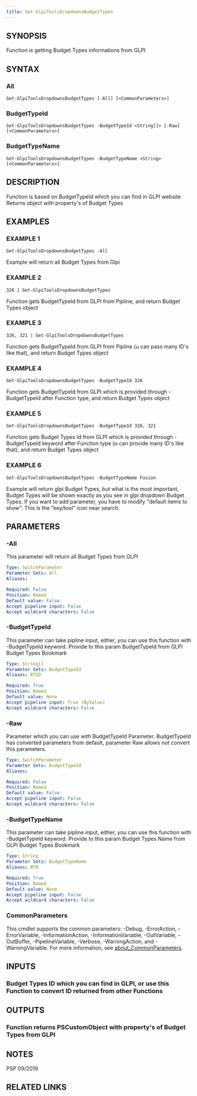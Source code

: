 ```yaml
---
title: Get-GlpiToolsDropdownsBudgetTypes
---
```


## SYNOPSIS
Function is getting Budget Types informations from GLPI

## SYNTAX

### All
```
Get-GlpiToolsDropdownsBudgetTypes [-All] [<CommonParameters>]
```

### BudgetTypeId
```
Get-GlpiToolsDropdownsBudgetTypes -BudgetTypeId <String[]> [-Raw] [<CommonParameters>]
```

### BudgetTypeName
```
Get-GlpiToolsDropdownsBudgetTypes -BudgetTypeName <String> [<CommonParameters>]
```

## DESCRIPTION
Function is based on BudgetTypeId which you can find in GLPI website
Returns object with property's of Budget Types

## EXAMPLES

### EXAMPLE 1
```
Get-GlpiToolsDropdownsBudgetTypes -All
```

Example will return all Budget Types from Glpi

### EXAMPLE 2
```
326 | Get-GlpiToolsDropdownsBudgetTypes
```

Function gets BudgetTypeId from GLPI from Pipline, and return Budget Types object

### EXAMPLE 3
```
326, 321 | Get-GlpiToolsDropdownsBudgetTypes
```

Function gets BudgetTypeId from GLPI from Pipline (u can pass many ID's like that), and return Budget Types object

### EXAMPLE 4
```
Get-GlpiToolsDropdownsBudgetTypes -BudgetTypeId 326
```

Function gets BudgetTypeId from GLPI which is provided through -BudgetTypeId after Function type, and return Budget Types object

### EXAMPLE 5
```
Get-GlpiToolsDropdownsBudgetTypes -BudgetTypeId 326, 321
```

Function gets Budget Types Id from GLPI which is provided through -BudgetTypeId keyword after Function type (u can provide many ID's like that), and return Budget Types object

### EXAMPLE 6
```
Get-GlpiToolsDropdownsBudgetTypes -BudgetTypeName Fusion
```

Example will return glpi Budget Types, but what is the most important, Budget Types will be shown exactly as you see in glpi dropdown Budget Types.
If you want to add parameter, you have to modify "default items to show".
This is the "key/tool" icon near search.

## PARAMETERS

### -All
This parameter will return all Budget Types from GLPI

```yaml
Type: SwitchParameter
Parameter Sets: All
Aliases:

Required: False
Position: Named
Default value: False
Accept pipeline input: False
Accept wildcard characters: False
```

### -BudgetTypeId
This parameter can take pipline input, either, you can use this function with -BudgetTypeId keyword.
Provide to this param BudgetTypeId from GLPI Budget Types Bookmark

```yaml
Type: String[]
Parameter Sets: BudgetTypeId
Aliases: BTID

Required: True
Position: Named
Default value: None
Accept pipeline input: True (ByValue)
Accept wildcard characters: False
```

### -Raw
Parameter which you can use with BudgetTypeId Parameter.
BudgetTypeId has converted parameters from default, parameter Raw allows not convert this parameters.

```yaml
Type: SwitchParameter
Parameter Sets: BudgetTypeId
Aliases:

Required: False
Position: Named
Default value: False
Accept pipeline input: False
Accept wildcard characters: False
```

### -BudgetTypeName
This parameter can take pipline input, either, you can use this function with -BudgetTypeId keyword.
Provide to this param Budget Types Name from GLPI Budget Types Bookmark

```yaml
Type: String
Parameter Sets: BudgetTypeName
Aliases: BTN

Required: True
Position: Named
Default value: None
Accept pipeline input: False
Accept wildcard characters: False
```

### CommonParameters
This cmdlet supports the common parameters: -Debug, -ErrorAction, -ErrorVariable, -InformationAction, -InformationVariable, -OutVariable, -OutBuffer, -PipelineVariable, -Verbose, -WarningAction, and -WarningVariable. For more information, see [about_CommonParameters](http://go.microsoft.com/fwlink/?LinkID=113216).

## INPUTS

### Budget Types ID which you can find in GLPI, or use this Function to convert ID returned from other Functions
## OUTPUTS

### Function returns PSCustomObject with property's of Budget Types from GLPI
## NOTES
PSP 09/2019

## RELATED LINKS
